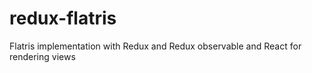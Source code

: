 # redux-flatris
Flatris implementation with Redux and  Redux observable and React for rendering views
